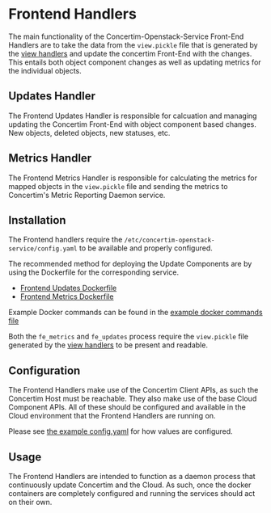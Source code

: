 # Frontend Handlers

The main functionality of the Concertim-Openstack-Service Front-End Handlers are to take the data from the `view.pickle` file that is generated by the [view handlers](./view.md) and update the concertim Front-End with the changes. This entails both object component changes as well as updating metrics for the individual objects.

## Updates Handler

The Frontend Updates Handler is responsible for calcuation and managing updating the Concertim Front-End with object component based changes. New objects, deleted objects, new statuses, etc.

## Metrics Handler

The Frontend Metrics Handler is responsible for calculating the metrics for mapped objects in the `view.pickle` file and sending the metrics to Concertim's Metric Reporting Daemon service.

## Installation

The Frontend handlers require the `/etc/concertim-openstack-service/config.yaml` to be available and properly configured.

The recommended method for deploying the Update Components are by using the Dockerfile for the corresponding service.

- [Frontend Updates Dockerfile](../Dockerfiles/Dockerfile.fe_updates)
- [Frontend Metrics Dockerfile](../Dockerfiles/Dockerfile.fe_metrics)

Example Docker commands can be found in the [example docker commands file](../Dockerfiles/docker_commands_ex.txt)

Both the `fe_metrics` and `fe_updates` process require the `view.pickle` file generated by the [view handlers](./view.md) to be present and readable.

## Configuration

The Frontend Handlers make use of the Concertim Client APIs, as such the Concertim Host must be reachable. They also make use of the base Cloud Component APIs. All of these should be configured and available in the Cloud environment that the Frontend Handlers are running on.

Please see [the example config.yaml](../etc/config-sample.yaml) for how values are configured.

## Usage

The Frontend Handlers are intended to function as a daemon process that continuously update Concertim and the Cloud. As such, once the docker containers are completely configured and running the services should act on their own.